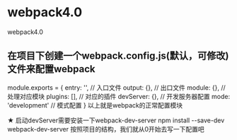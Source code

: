 # webpack4.0
webpack4.0
## 在项目下创建一个webpack.config.js(默认，可修改)文件来配置webpack

module.exports = {
    entry: '',               // 入口文件
    output: {},              // 出口文件
    module: {},              // 处理对应模块
    plugins: [],             // 对应的插件
    devServer: {},           // 开发服务器配置
    mode: 'development'      // 模式配置
}
以上就是webpack的正常配置模块

★ 启动devServer需要安装一下webpack-dev-server
npm install --save-dev webpack-dev-server
按照项目的结构，我们就从0开始去写一下配置吧
